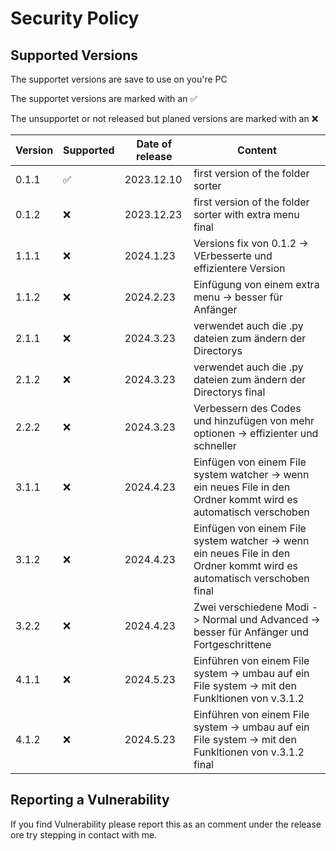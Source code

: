 # Security Policy

## Supported Versions

The supportet versions are save to use on you're PC

The supportet versions are marked with an ✅

The unsupportet or not released but planed versions are marked with an :x:

| Version | Supported          | Date of release       | Content            |
| ------- | ------------------ |---------------------- |--------------------|
| 0.1.1   | :white_check_mark: | 2023.12.10            | first version of the folder sorter |
| 0.1.2   | :x:                | 2023.12.23            | first version of the folder sorter with extra menu final |
| 1.1.1   | :x:                | 2024.1.23            | Versions fix von 0.1.2 -> VErbesserte und effizientere Version |
| 1.1.2   | :x:                | 2024.2.23            | Einfügung von einem extra menu -> besser für Anfänger |
| 2.1.1   | :x:                | 2024.3.23            | verwendet auch die .py dateien zum ändern der Directorys |
| 2.1.2   | :x:                | 2024.3.23            | verwendet auch die .py dateien zum ändern der Directorys final |
| 2.2.2   | :x:                | 2024.3.23            | Verbessern des Codes und hinzufügen von mehr optionen -> effizienter und schneller |
| 3.1.1   | :x:                | 2024.4.23            | Einfügen von einem File system watcher -> wenn ein neues File in den Ordner kommt wird es automatisch verschoben |
| 3.1.2   | :x:                | 2024.4.23            | Einfügen von einem File system watcher -> wenn ein neues File in den Ordner kommt wird es automatisch verschoben final |
| 3.2.2   | :x:                | 2024.4.23            | Zwei verschiedene Modi -> Normal und Advanced -> besser für Anfänger und Fortgeschrittene |
| 4.1.1   | :x:                | 2024.5.23            |  Einführen von einem File system -> umbau auf ein File system -> mit den Funkltionen von v.3.1.2 |
| 4.1.2   | :x:                | 2024.5.23            | Einführen von einem File system -> umbau auf ein File system -> mit den Funkltionen von v.3.1.2 final |



## Reporting a Vulnerability

If you find Vulnerability please report this as an comment under the release ore try stepping in contact with me.

